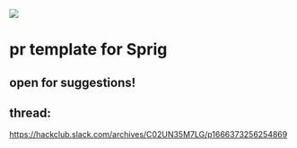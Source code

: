 ![](https://cloud-q252ax439-hack-club-bot.vercel.app/0image.png)
# pr template for Sprig

## open for suggestions!

## thread:
https://hackclub.slack.com/archives/C02UN35M7LG/p1666373256254869
